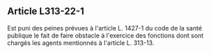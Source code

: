 ## Article L313-22-1

Est puni des peines prévues à l'article L. 1427-1 du code de la santé publique le fait de faire obstacle à
l'exercice des fonctions dont sont chargés les agents mentionnés à l'article L. 313-13.

